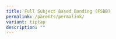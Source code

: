 ```yaml
---
title: Full Subject Based Banding (FSBB)
permalink: /parents/permalink/
variant: tiptap
description: ""
---
```

